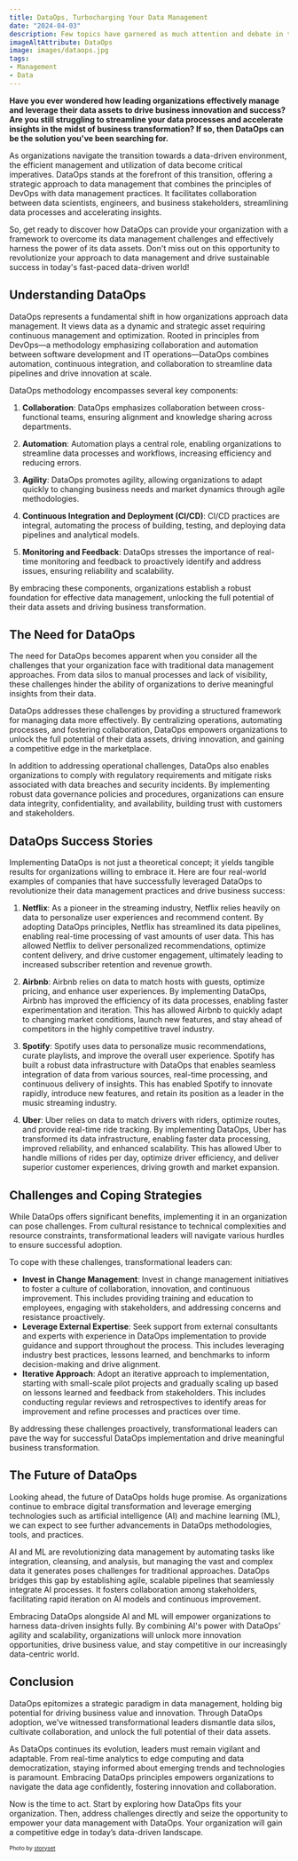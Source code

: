 ```yaml
---
title: DataOps, Turbocharging Your Data Management
date: "2024-04-03"
description: Few topics have garnered as much attention and debate in the field of business transformation as the future of the workplace. As we navigate an era marked by rapid technological advancements, shifting cultural norms, and evolving employee expectations, the traditional concept of the workplace is undergoing a seismic shift. 
imageAltAttribute: DataOps
image: images/dataops.jpg
tags:
- Management
- Data
---
```


**Have you ever wondered how leading organizations effectively manage and leverage their data assets to drive business innovation and success? Are you still struggling to streamline your data processes and accelerate insights in the midst of business transformation? If so, then DataOps can be the solution you've been searching for.**

As organizations navigate the transition towards a data-driven environment, the efficient management and utilization of data become critical imperatives. DataOps stands at the forefront of this transition, offering a strategic approach to data management that combines the principles of DevOps with data management practices. It facilitates collaboration between data scientists, engineers, and business stakeholders, streamlining data processes and accelerating insights.

So, get ready to discover how DataOps can provide your organization with a framework to overcome its data management challenges and effectively harness the power of its data assets. Don't miss out on this opportunity to revolutionize your approach to data management and drive sustainable success in today's fast-paced data-driven world!

## Understanding DataOps

DataOps represents a fundamental shift in how organizations approach data management. It views data as a dynamic and strategic asset requiring continuous management and optimization. Rooted in principles from DevOps—a methodology emphasizing collaboration and automation between software development and IT operations—DataOps combines automation, continuous integration, and collaboration to streamline data pipelines and drive innovation at scale.

DataOps methodology encompasses several key components:

1. **Collaboration**: DataOps emphasizes collaboration between cross-functional teams, ensuring alignment and knowledge sharing across departments.

2. **Automation**: Automation plays a central role, enabling organizations to streamline data processes and workflows, increasing efficiency and reducing errors.

3. **Agility**: DataOps promotes agility, allowing organizations to adapt quickly to changing business needs and market dynamics through agile methodologies.

4. **Continuous Integration and Deployment (CI/CD)**: CI/CD practices are integral, automating the process of building, testing, and deploying data pipelines and analytical models.

5. **Monitoring and Feedback**: DataOps stresses the importance of real-time monitoring and feedback to proactively identify and address issues, ensuring reliability and scalability.

By embracing these components, organizations establish a robust foundation for effective data management, unlocking the full potential of their data assets and driving business transformation.

## The Need for DataOps

The need for DataOps becomes apparent when you consider all the challenges that your organization face with traditional data management approaches. From data silos to manual processes and lack of visibility, these challenges hinder the ability of organizations to derive meaningful insights from their data.

DataOps addresses these challenges by providing a structured framework for managing data more effectively. By centralizing operations, automating processes, and fostering collaboration, DataOps empowers organizations to unlock the full potential of their data assets, driving innovation, and gaining a competitive edge in the marketplace.

In addition to addressing operational challenges, DataOps also enables organizations to comply with regulatory requirements and mitigate risks associated with data breaches and security incidents. By implementing robust data governance policies and procedures, organizations can ensure data integrity, confidentiality, and availability, building trust with customers and stakeholders.

## DataOps Success Stories

Implementing DataOps is not just a theoretical concept; it yields tangible results for organizations willing to embrace it. Here are four real-world examples of companies that have successfully leveraged DataOps to revolutionize their data management practices and drive business success:

1. **Netflix**: As a pioneer in the streaming industry, Netflix relies heavily on data to personalize user experiences and recommend content. By adopting DataOps principles, Netflix has streamlined its data pipelines, enabling real-time processing of vast amounts of user data. This has allowed Netflix to deliver personalized recommendations, optimize content delivery, and drive customer engagement, ultimately leading to increased subscriber retention and revenue growth.

2. **Airbnb**: Airbnb relies on data to match hosts with guests, optimize pricing, and enhance user experiences. By implementing DataOps, Airbnb has improved the efficiency of its data processes, enabling faster experimentation and iteration. This has allowed Airbnb to quickly adapt to changing market conditions, launch new features, and stay ahead of competitors in the highly competitive travel industry.

3. **Spotify**: Spotify uses data to personalize music recommendations, curate playlists, and improve the overall user experience. Spotify has built a robust data infrastructure with DataOps that enables seamless integration of data from various sources, real-time processing, and continuous delivery of insights. This has enabled Spotify to innovate rapidly, introduce new features, and retain its position as a leader in the music streaming industry.

4. **Uber**: Uber relies on data to match drivers with riders, optimize routes, and provide real-time ride tracking. By implementing DataOps, Uber has transformed its data infrastructure, enabling faster data processing, improved reliability, and enhanced scalability. This has allowed Uber to handle millions of rides per day, optimize driver efficiency, and deliver superior customer experiences, driving growth and market expansion.

## Challenges and Coping Strategies

While DataOps offers significant benefits, implementing it in an organization can pose challenges. From cultural resistance to technical complexities and resource constraints, transformational leaders will navigate various hurdles to ensure successful adoption.

To cope with these challenges, transformational leaders can:

- **Invest in Change Management**: Invest in change management initiatives to foster a culture of collaboration, innovation, and continuous improvement. This includes providing training and education to employees, engaging with stakeholders, and addressing concerns and resistance proactively.
- **Leverage External Expertise**: Seek support from external consultants and experts with experience in DataOps implementation to provide guidance and support throughout the process. This includes leveraging industry best practices, lessons learned, and benchmarks to inform decision-making and drive alignment.
- **Iterative Approach**: Adopt an iterative approach to implementation, starting with small-scale pilot projects and gradually scaling up based on lessons learned and feedback from stakeholders. This includes conducting regular reviews and retrospectives to identify areas for improvement and refine processes and practices over time.

By addressing these challenges proactively, transformational leaders can pave the way for successful DataOps implementation and drive meaningful business transformation.

## The Future of DataOps

Looking ahead, the future of DataOps holds huge promise. As organizations continue to embrace digital transformation and leverage emerging technologies such as artificial intelligence (AI) and machine learning (ML), we can expect to see further advancements in DataOps methodologies, tools, and practices.

AI and ML are revolutionizing data management by automating tasks like integration, cleansing, and analysis, but managing the vast and complex data it generates poses challenges for traditional approaches. DataOps bridges this gap by establishing agile, scalable pipelines that seamlessly integrate AI processes. It fosters collaboration among stakeholders, facilitating rapid iteration on AI models and continuous improvement.

Embracing DataOps alongside AI and ML will empower organizations to harness data-driven insights fully. By combining AI's power with DataOps' agility and scalability, organizations will unlock more innovation opportunities, drive business value, and stay competitive in our increasingly data-centric world. 

## Conclusion

DataOps epitomizes a strategic paradigm in data management, holding big potential for driving business value and innovation. Through DataOps adoption, we've witnessed transformational leaders dismantle data silos, cultivate collaboration, and unlock the full potential of their data assets.

As DataOps continues its evolution, leaders must remain vigilant and adaptable. From real-time analytics to edge computing and data democratization, staying informed about emerging trends and technologies is paramount. Embracing DataOps principles empowers organizations to navigate the data age confidently, fostering innovation and collaboration.

Now is the time to act. Start by exploring how DataOps fits your organization. Then, address challenges directly and seize the opportunity to empower your data management with DataOps. Your organization will gain a competitive edge in today’s data-driven landscape.

<p style= "font-size:10px;">Photo by <a href="https://www.freepik.es/vector-gratis/ilustracion-concepto-empresa-tecnologica_28771801.htm" target="_blank">storyset</a></p>